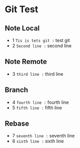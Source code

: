 # Git Test
## Note Local
- 1 `Tis is tets git :` test git
- 2 `Second line :` second line
## Note Remote
- 3 `third line :` third line
## Branch
- 4 `fourth line :` fourth line
- 5 `fifth line :` fifth line

## Rebase
- 7 `seventh line :` seventh line
- 6 `sixth line :` sixth line
